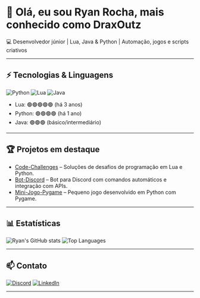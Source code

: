 # 👋 Olá, eu sou Ryan Rocha, mais conhecido como DraxOutz

💻 Desenvolvedor júnior | Lua, Java & Python | Automação, jogos e scripts criativos  

---

## ⚡ Tecnologias & Linguagens
![Python](https://img.shields.io/badge/-Python-3776AB?style=flat&logo=python&logoColor=white)
![Lua](https://img.shields.io/badge/-Lua-000080?style=flat&logo=lua&logoColor=white)
![Java](https://img.shields.io/badge/-Java-007396?style=flat&logo=java&logoColor=white)

- Lua: 🟢🟢🟢🟢🟢 (há 3 anos)  
- Python: 🟢🟢🟢🟢 (há 1 ano)  
- Java: 🟢🟢🟢 (básico/intermediário)

---

## 🏆 Projetos em destaque
- [Code-Challenges](https://github.com/DraxOutz/Code-Challenges) – Soluções de desafios de programação em Lua e Python.  
- [Bot-Discord](link-do-repo) – Bot para Discord com comandos automáticos e integração com APIs.  
- [Mini-Jogo-Pygame](link-do-repo) – Pequeno jogo desenvolvido em Python com Pygame.

---

## 📊 Estatísticas
![Ryan's GitHub stats](https://github-readme-stats.vercel.app/api?username=DraxOutz&show_icons=true&theme=radical)
![Top Languages](https://github-readme-stats.vercel.app/api/top-langs/?username=DraxOutz&layout=compact)

---

## 📫 Contato
[![Discord](https://img.shields.io/badge/-Discord-5865F2?style=flat&logo=discord&logoColor=white)](https://discord.com/users/DraxOutz)
[![LinkedIn](https://img.shields.io/badge/-LinkedIn-0077B5?style=flat&logo=linkedin&logoColor=white)](link-do-linkedin)

---

